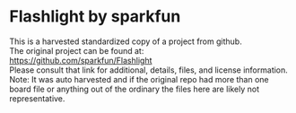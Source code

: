 
# Flashlight by sparkfun  
This is a harvested standardized copy of a project from github.  
The original project can be found at:  
https://github.com/sparkfun/Flashlight  
Please consult that link for additional, details, files, and license information.  
Note: It was auto harvested and if the original repo had more than one board file or anything out of the ordinary the files here are likely not representative.  
    